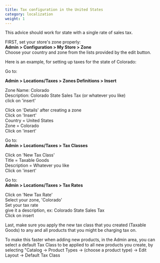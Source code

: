 ```yaml
---
title: Tax configuration in the United States
category: localization
weight: 1
---
```


This advice should work for state with a single rate of sales tax.

FIRST, set your store's zone properly:  
**Admin > Configuration > My Store > Zone**  
Choose your country and zone from the lists provided by the edit button.  

Here is an example, for setting up taxes for the state of Colorado:  

Go to:

**Admin > Locations/Taxes > Zones Definitions > Insert**

Zone Name: Colorado  
Description: Colorado State Sales Tax (or whatever you like)  
click on 'insert'  

Click on 'Details' after creating a zone  
Click on 'Insert'  
Country = United States  
Zone = Colorado  
Click on 'insert'  

Go to:  
**Admin > Locations/Taxes > Tax Classes**

Click on 'New Tax Class'  
Title = Taxable Goods  
Description = Whatever you like  
Click on 'insert'  

Go to:  
**Admin > Locations/Taxes > Tax Rates**  

Click on 'New Tax Rate'  
Select your zone, 'Colorado'  
Set your tax rate  
give it a description, ex: Colorado State Sales Tax  
Click on insert  

Last, make sure you apply the new tax class that you created (Taxable Goods) to any and all products that you might be charging tax on.  

To make this faster when adding new products, in the Admin area, you can select a default Tax Class to be applied to all new products you create, by selecting "Catalog -> Product Types -> (choose a product type) -> Edit Layout -> Default Tax Class

